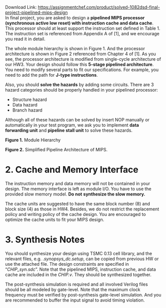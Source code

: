 Download Link: https://assignmentchef.com/product/solved-1082dsd-final-project-pipelined-mips-design
<br>
In final project, you are asked to design a <strong>pipelined MIPS processor (synchronous active low reset) with instruction cache and data cache</strong>. This processor should at least support the instruction set defined in Table 1. The instruction set is referenced from Appendix A of [1], and we encourage you read it in detail.




The whole module hierarchy is shown in Figure 1. And the processor architecture is shown in Figure 2 referenced from Chapter 4 of [1]. As you see, the processor architecture is modified from single-cycle architecture of our HW3. Your design should follow this <strong>5-stage pipelined architecture</strong>. You need to modify several parts to fit our specifications. For example, you need to add the path for <strong>J-type instructions</strong>.




Also, you should <strong>solve the hazards</strong> by adding some circuits. There are 3 hazard categories should be properly handled in your pipelined processor:

<ul>

 <li>Structure hazard</li>

 <li>Data hazard</li>

 <li>Branch hazard</li>

</ul>

Although all of these hazards can be solved by insert NOP manually or automatically in your test program, we ask you to implement <strong>data forwarding unit</strong> and <strong>pipeline stall unit</strong> to solve these hazards.







<strong>Figure 1.</strong> Module Hierarchy




<strong>Figure 2.</strong> Simplified Pipeline Architecture of MIPS.




<h1>2.    Cache and Memory Interface</h1>

The instruction memory and data memory will not be contained in your design. The memory interface is left as module I/O. You have to use the provided slow memory model. <strong>Do not</strong> <strong>synthesize the slow memory. </strong>




The cache units are suggested to have the same block number (8) and block size (4) as those in HW4. Besides, we do not restrict the replacement policy and writing policy of the cache design. You are encouraged to optimize the cache units to fit your MIPS design.




<h1>3.    Synthesis Notes</h1>

You should synthesize your design using TSMC 0.13 cell library, and the relevant files, e.g. <em>.synopsys_dc.setup</em>, can be copied from previous HW or use the attached file. The design constraints are specified in “<em>CHIP_syn.sdc</em>”. Note that the pipelined MIPS, instruction cache, and data cache are included in the <em>CHIP.v</em>. They should be synthesized together.




The post-synthesis simulation is required and all involved Verilog files should be all modeled by gate-level. Note that the maximum clock frequency must be verified by post-synthesis gate-level simulation. And you are recommended to buffer the input signal to avoid timing violation.